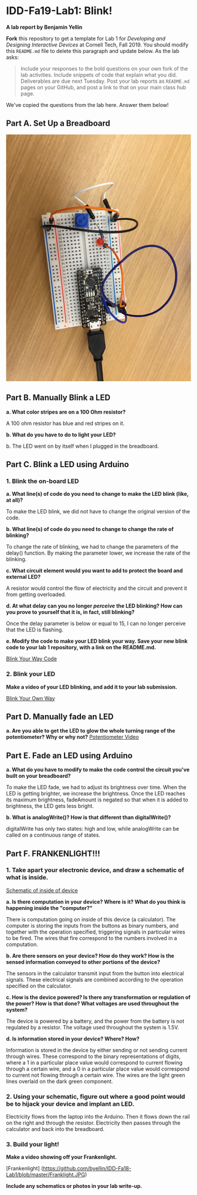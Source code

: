 # IDD-Fa19-Lab1: Blink!

**A lab report by Benjamin Yellin**

**Fork** this repository to get a template for Lab 1 for *Developing and Designing Interactive Devices* at Cornell Tech, Fall 2019. You should modify this `README.md` file to delete this paragraph and update below. As the lab asks:

> Include your responses to the bold questions on your own fork of the lab activities. Include snippets of code that explain what you did. Deliverables are due next Tuesday. Post your lab reports as `README.md` pages on your GitHub, and post a link to that on your main class hub page.

We've copied the questions from the lab here. Answer them below!

## Part A. Set Up a Breadboard

![image](https://github.com/byellin/IDD-Fa18-Lab1/blob/master/Breadboard%20Image.JPG)

## Part B. Manually Blink a LED

**a. What color stripes are on a 100 Ohm resistor?**
 
A 100 ohm resistor has blue and red stripes on it. 
 
**b. What do you have to do to light your LED?**

b.	The LED went on by itself when I plugged in the breadboard.

## Part C. Blink a LED using Arduino

### 1. Blink the on-board LED

**a. What line(s) of code do you need to change to make the LED blink (like, at all)?**

To make the LED blink, we did not have to change the original version of the code. 

**b. What line(s) of code do you need to change to change the rate of blinking?**

To change the rate of blinking, we had to change the parameters of the delay() function. By making the parameter lower, we increase the rate of the blinking.

**c. What circuit element would you want to add to protect the board and external LED?**
 
A resistor would control the flow of electricity and the circuit and prevent it from getting overloaded.
 
**d. At what delay can you no longer *perceive* the LED blinking? How can you prove to yourself that it is, in fact, still blinking?**

Once the delay parameter is below or equal to 15, I can no longer perceive that the LED is flashing. 

**e. Modify the code to make your LED blink your way. Save your new blink code to your lab 1 repository, with a link on the README.md.**

[Blink Your Way Code](https://github.com/byellin/IDD-Fa18-Lab1/blob/master/BlinkYourWayCode.ino) 

### 2. Blink your LED

**Make a video of your LED blinking, and add it to your lab submission.**

[Blink Your Own Way](https://github.com/byellin/IDD-Fa18-Lab1/blob/master/1e.ino)


## Part D. Manually fade an LED

**a. Are you able to get the LED to glow the whole turning range of the potentiometer? Why or why not?**
[Potentiometer Video](https://github.com/byellin/IDD-Fa18-Lab1/blob/master/Potentiometer.MOV)

## Part E. Fade an LED using Arduino

**a. What do you have to modify to make the code control the circuit you've built on your breadboard?**

To make the LED fade, we had to adjust its brightness over time. When the LED is getting brighter, we increase the brightness. Once the LED reaches its maximum brightness, fadeAmount is negated so that when it is added to brightness, the LED gets less bright. 

**b. What is analogWrite()? How is that different than digitalWrite()?**

digitalWrite has only two states: high and low, while analogWrite can be called on a continuous range of states. 

## Part F. FRANKENLIGHT!!!

### 1. Take apart your electronic device, and draw a schematic of what is inside. 

[Schematic of inside of device](https://github.com/byellin/IDD-Fa18-Lab1/blob/master/1f%20Drawing.JPG)

**a. Is there computation in your device? Where is it? What do you think is happening inside the "computer?"**

There is computation going on inside of this device (a calculator). The computer is storing the inputs from the buttons as binary numbers, and together with the operation specified, triggering signals in particular wires to be fired. The wires that fire correspond to the numbers involved in a computation. 

**b. Are there sensors on your device? How do they work? How is the sensed information conveyed to other portions of the device?**

The sensors in the calculator transmit input from the button into electrical signals. These electrical signals are combined according to the operation specified on the calculator.

**c. How is the device powered? Is there any transformation or regulation of the power? How is that done? What voltages are used throughout the system?**

The device is powered by a battery, and the power from the battery is not regulated by a resistor. The voltage used throughout the system is 1.5V.

**d. Is information stored in your device? Where? How?**

Information is stored in the device by either sending or not sending current through wires. These correspond to the binary representations of digits, where a 1 in a particular place value would correspond to current flowing through a certain wire, and a 0 in a particular place value would correspond to current not flowing through a certain wire. The wires are the light green lines overlaid on the dark green component. 


### 2. Using your schematic, figure out where a good point would be to hijack your device and implant an LED.

Electricity flows from the laptop into the Arduino. Then it flows down the rail on the right and through the resistor. Electricity then passes through the calculator and back into the breadboard. 

### 3. Build your light!

**Make a video showing off your Frankenlight.**

[Frankenlight] (https://github.com/byellin/IDD-Fa18-Lab1/blob/master/Franklight.JPG)

**Include any schematics or photos in your lab write-up.**
